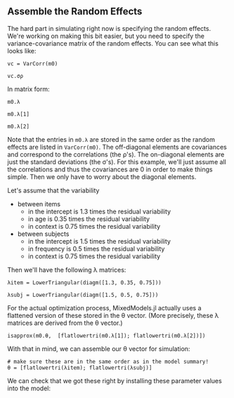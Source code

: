 ## Assemble the Random Effects

The hard part in simulating right now is specifying the random effects.
We're working on making this bit easier, but you need to specify the variance-covariance matrix of the random effects. You can see what this
looks like:

```@example Main
vc = VarCorr(m0)
```

```@example Main
vc.σρ
```

In matrix form:

```@example Main
m0.λ
```

```@example Main
m0.λ[1]
```

```@example Main
m0.λ[2]
```

Note that the entries in `m0.λ` are stored in the same order as the random effects are listed in `VarCorr(m0)`.  The off-diagonal elements are covariances and correspond to the correlations (the ρ's).
The on-diagonal elements are just the standard deviations (the σ's).
For this example, we'll just assume all the correlations and thus the covariances are 0 in order to make things simple.
Then we only have to worry about the diagonal elements.

Let's assume that the variability
- between items
    - in the intercept is 1.3 times the residual variability
    - in age is 0.35 times the residual variability
    - in context is 0.75 times the residual variability
- between subjects
    - in the intercept is 1.5 times the residual variability
    - in frequency is 0.5 times the residual variability
    - in context is 0.75 times the residual variability

Then we'll have the following λ matrices:

```@example Main
λitem = LowerTriangular(diagm([1.3, 0.35, 0.75]))
```

```@example Main
λsubj = LowerTriangular(diagm([1.5, 0.5, 0.75]))
```

For the actual optimization process, MixedModels.jl actually uses a flattened version of these stored in the θ vector. (More precisely, these λ matrices are derived from the θ vector.)

```@example Main
isapprox(m0.θ,  [flatlowertri(m0.λ[1]); flatlowertri(m0.λ[2])])
```

With that in mind, we can assemble our θ vector for simulation:

```@example Main
# make sure these are in the same order as in the model summary!
θ = [flatlowertri(λitem); flatlowertri(λsubj)]
```

We can check that we got these right by installing these parameter values into the model:
